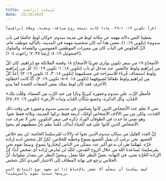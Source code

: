 ```yaml
---
title:  مُرسلية إبراهيم
date:  25/10/2023
---
```


`اقرأ تكوين ١٩: ١–٢٩. ماذا كانت نتيجة روح ضيافة، ومحبة، وصلاة إبراهيم؟`

يعطينا النص دلالة مهمة عن مكانة لوط في مدينة سدوم: «وكان لوط جالسًا في باب سدوم» (تكوين ١٩: ١). معنى هذا أنه كان شخصية مهمة في المدينة، بالتأكيد موظف عام، لأنَّ الجلوس في الباب كان مِن مميزات الموظفين العموميين، والقضاة، والملوك (٢صموئيل ١٩: ٨؛ إرميا ٣٨: ٧؛ راعوث ٤: ١).

الأصحاح ١٩ من سِفر تكوين يوازي تقريبًا الأصحاح ١٨ وقصة الملائكة مع إبراهيم. كان كلّ من إبراهيم ولوط جالسَين عند مدخل أو باب (تكوين ١٨: ١؛ تكوين ١٩: ١)؛ كل مِن إبراهيم ولوط استضاف غُرباء للاستراحة في مسكنيهما (تكوين ١٨: ٣، ٤؛ تكوين ١٩: ٢)؛ أعدَّ كلّ مِن إبراهيم ولوط طعامًا لضيوفهما (تكوين ١٨: ٤–٨؛ تكوين ١٩: ٣). أيًّا كانت أخطاؤه الأخرى، فقد كان لوط يملك بعض الصفات الجيدة كما يبدو.

«فأمطَرَ الرَّب على سدوم وعمورة كبريتًا ونارًا مِن عند الرَّب مِن السماء. وَقَلَبَ تِلك المُدُن، وكُل الدائِرة، وجميع سُكَّان المُدُن ونَبات الأرض» (تكوين ١٩: ٢٤، ٢٥).

نحن لا نعلم عدد الأشخاص الذين كانوا يسكنون في مدينتي سدوم وعمورة في وقت ذلك الحَدَث، ولكن مِن بين الآلاف الأشخاص أولئك، أربعة فقط تركوا المدينة، وثلاثة فقط نجوا. وهو نفس ما حدث في الطوفان الوراد ذِكره في سِفر التكوين. نحن لا نعرف عدد الأشخاص الذين كانوا على قيد الحياة آنذاك، لكننا نعلم بأنَّ معظمهم لم ينجوا.

إنَّ العدد القليل من سكان سدوم الذين نجوا له دلالات لمُرسليتنا الخاصة: لن يتم خلاص الجميع. نحن نرغب أن يقبل الجميع يسوع وخطَّته للخلاص، لكنَّ كل شخص لديه إرادة حُرَّة. مُهمَّتنا هي أن ندعو أكبر عدد ممكن من الناس ليختاروا يسوع. وبينما نقوم نحن بمُرسليتنا، يُساعدنا الله من خلال الروح القدس، لكنَّه لن يُعارض إرادة أي شخص أبدًا. إنَّ الإرادة الحُرَّة تعني، في النهاية، بغضِّ النظر عمَّا نفعل، وبغضَّ النظر عن مقدار صلواتنا، أنَّ الخلاص يرجع في نهاية المطاف إلى الاختيار الفردي لكل شخص.

`كيف يمكننا أن نتعلَّم ألا نشعر بالإحباط إذا لم نشهد نوع النتائج التي نريدها عندما نقوم بالمرسلية؟`